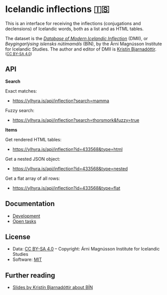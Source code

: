 # Icelandic inflections 🇮🇸

This is an interface for receiving the inflections (conjugations and declensions) of Icelandic words, both as a list and as HTML tables.

The dataset is the *[Database of Modern Icelandic Inflection](https://bin.arnastofnun.is/DMII/LTdata/k-format/)* (DMII), or *Beygingarlýsing íslensks nútímamáls* (BÍN), by the Árni Magnússon Institute for Icelandic Studies. The author and editor of DMII is [Kristín Bjarnadóttir](https://www.arnastofnun.is/is/stofnunin/starfsfolk/kristin-bjarnadottir). <small>([CC BY-SA 4.0](https://creativecommons.org/licenses/by-sa/4.0/))</small>

## API

**Search**

Exact matches:
* https://ylhyra.is/api/inflection?search=mamma

Fuzzy search:
* https://ylhyra.is/api/inflection?search=thorsmork&fuzzy=true

**Items**

Get rendered HTML tables:
* https://ylhyra.is/api/inflection?id=433568&type=html

Get a nested JSON object:
* https://ylhyra.is/api/inflection?id=433568&type=nested

Get a flat array of all rows:
* https://ylhyra.is/api/inflection?id=433568&type=flat

## Documentation

* [Development](Development.md)
* [Open tasks](https://github.com/ylhyra/icelandic-inflections/projects/1)

## License

* Data: [CC BY-SA 4.0](https://creativecommons.org/licenses/by-sa/4.0/) – Copyright: Árni Magnússon Institute for Icelandic Studies
* Software: [MIT](https://opensource.org/licenses/MIT)

## Further reading

* [Slides by Kristín Bjarnadóttir about BÍN](https://notendur.hi.is/~kristinb/NFL2019_kb-kih-6jun.pdf)
